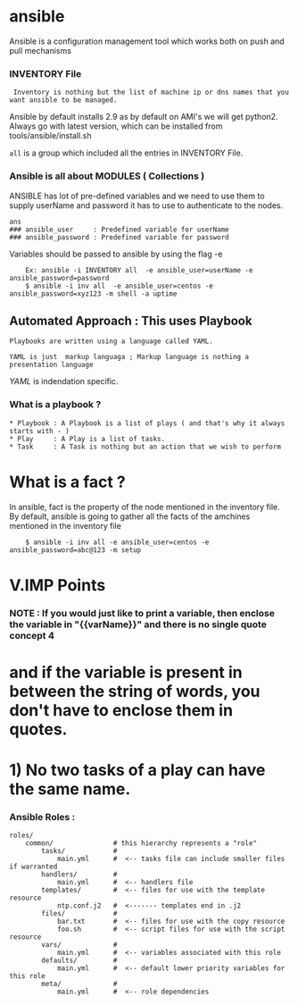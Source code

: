 # ansible

Ansible is a configuration management tool which works both on push and pull mechanisms


### INVENTORY File

```
 Inventory is nothing but the list of machine ip or dns names that you want ansible to be managed.
 ```

Ansible by default installs 2.9 as by default on AMI's we will get python2.
Always go with latest version, which can be installed from tools/ansible/install.sh 

`all` is a group which included all the entries in INVENTORY File.


### Ansible is all about MODULES ( Collections )


ANSIBLE has lot of pre-defined variables and we need to use them to supply userName and password it has to use to authenticate to the nodes.
```
ans
### ansible_user     : Predefined variable for userName 
### ansible_password : Predefined variable for password  
```

Variables should be passed to ansible by using the flag -e 

```
    Ex: ansible -i INVENTORY all  -e ansible_user=userName -e ansible_password=password 
    $ ansible -i inv all  -e ansible_user=centos -e ansible_password=xyz123 -m shell -a uptime
```



## Automated Approach : This uses Playbook 

```
Playbooks are written using a language called YAML.

YAML is just  markup languaga ; Markup language is nothing a presentation language

```

*YAML*  is indendation specific.


### What is a playbook ?

```
* Playbook : A Playbook is a list of plays ( and that's why it always starts with - )
* Play     : A Play is a list of tasks.
* Task     : A Task is nothing but an action that we wish to perform

```

# What is a fact ?
In ansible, fact is the property of the node mentioned in the inventory file. By default, ansible is going to gather all the facts of the amchines mentioned in the inventory file

```
    $ ansible -i inv all -e ansible_user=centos -e ansible_password=abc@123 -m setup
```

# V.IMP Points

### NOTE :  If you would just like to print a variable, then enclose the variable in "{{varName}}" and there is no single quote concept 4
#           and if the variable is present in between the string of words, you don't have to enclose them in quotes.

#           1) No two tasks of a play can have the same name.



### Ansible Roles : 

```
roles/
    common/               # this hierarchy represents a "role"
        tasks/            #
            main.yml      #  <-- tasks file can include smaller files if warranted
        handlers/         #
            main.yml      #  <-- handlers file
        templates/        #  <-- files for use with the template resource
            ntp.conf.j2   #  <------- templates end in .j2
        files/            #
            bar.txt       #  <-- files for use with the copy resource
            foo.sh        #  <-- script files for use with the script resource
        vars/             #
            main.yml      #  <-- variables associated with this role
        defaults/         #
            main.yml      #  <-- default lower priority variables for this role
        meta/             #
            main.yml      #  <-- role dependencies

```